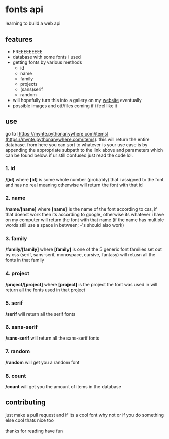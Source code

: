 # fonts api
learning to build a web api

## features
- FREEEEEEEEE
- database with some fonts i used
- getting fonts by various methods
    - id
    - name
    - family
    - projects
    - (sans)serif
    - random
- will hopefully turn this into a gallery on my [website](https://mynteee.github.io/) eventually
- possible images and otf/files coming if i feel like it

## use
go to [https://mynte.pythonanywhere.com/items](https://mynte.pythonanywhere.com/items). this will return the entire database. from here you can sort to whatever is your use case is by appending the appropriate subpath to the link above and parameters which can be found below. if ur still confused just read the code lol.

### 1. id 
**/[id]** where **[id]** is some whole number (probably) that i assigned to the font and has no real meaning otherwise will return the font with that id
### 2. name 
**/name/[name]** where **[name]** is the name of the font according to css, if that doenst work then its according to google, otherwise its whatever i have on my computer will return the font with that name (if the name has multiple words still use a space in between; -'s should also work)
### 3. family 
**/family/[family]** where **[family]** is one of the 5 generic font families set out by css (serif, sans-serif, monospace, cursive, fantasy) will retusn all the fonts in that family
### 4. project 
**/project/[project]** where **[project]** is the project the font was used in will return all the fonts used in that project
### 5. serif 
**/serif** will return all the serif fonts
### 6. sans-serif 
**/sans-serif** will return all the sans-serif fonts
### 7. random 
**/random** will get you a random font
### 8. count
**/count** will get you the amount of items in the database

## contributing
just make a pull request and if its a cool font why not or if you do something else cool thats nice too \
\
thanks for reading have fun